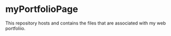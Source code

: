 # myPortfolioPage

This repository hosts and contains the files that are associated with my web portfoliio.
